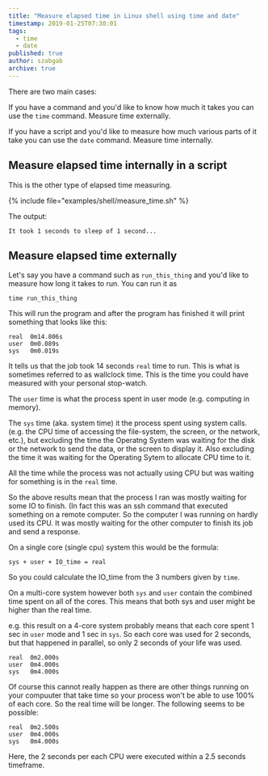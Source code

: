 ```yaml
---
title: "Measure elapsed time in Linux shell using time and date"
timestamp: 2019-01-25T07:30:01
tags:
  - time
  - date
published: true
author: szabgab
archive: true
---
```



There are two main cases:

If you have a command and you'd like to know how much it takes you can use the `time` command.  Measure time
externally.

If you have a script and you'd like to measure how much various parts of it take you can use the `date` command.
Measure time internally.


## Measure elapsed time internally in a script

This is the other type of elapsed time measuring.

{% include file="examples/shell/measure_time.sh" %}

The output:

```
It took 1 seconds to sleep of 1 second...
```


## Measure elapsed time externally

Let's say you have a command such as `run_this_thing` and you'd like to measure how long it takes to run.
You can run it as

```
time run_this_thing
```

This will run the program and after the program has finished it will print something that looks like this:

```
real  0m14.806s
user  0m0.089s
sys   0m0.019s
```

It tells us that the job took 14 seconds `real` time to run. This is what is sometimes referred to as wallclock time. This is the
time you could have measured with your personal stop-watch.

The `user` time is what the process spent in user mode (e.g. computing in memory).

The `sys` time (aka. system time) it the process spent using system calls. (e.g. the CPU time of accessing the
file-system, the screen, or the network, etc.), but excluding the time the Operatng System was waiting for the disk
or the network to send the data, or the screen to display it. Also excluding the time it was waiting for the Operating
Sytem to allocate CPU time to it.

All the time while the process was not actually using CPU but was waiting for something is in the `real` time.

So the above results mean that the process I ran was mostly waiting for some IO to finish. (In fact this was an ssh
command that executed something on a remote computer. So the computer I was running on hardly used its CPU. It was
mostly waiting for the other computer to finish its job and send a response.


On a single core (single cpu) system this would be the formula:

```
sys + user + IO_time = real
```


So you could calculate the IO_time from the 3 numbers given by `time`.

On a multi-core system however both `sys` and `user` contain the combined time spent on all of the cores.
This means that both sys and user might be higher than the real time.

e.g. this result on a 4-core system probably means that each core spent 1 sec in `user` mode and 1 sec in
`sys`. So each core was used for 2 seconds, but that happened in parallel, so only 2 seconds of your life
was used.

```
real  0m2.000s
user  0m4.000s
sys   0m4.000s
```

Of course this cannot really happen as there are other things running on your compuuter that take time so your process
won't be able to use 100% of each core.
So the real time will be longer. The following seems to be possible:

```
real  0m2.500s
user  0m4.000s
sys   0m4.000s
```

Here, the 2 seconds per each CPU were executed within a 2.5 seconds timeframe.


